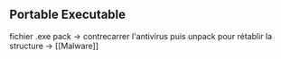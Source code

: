 ## Portable Executable

fichier .exe
pack -> contrecarrer l'antivirus puis unpack pour rétablir la structure -> [[Malware]]